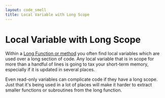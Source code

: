 ```yaml
---
layout: code_smell
title: Local Variable with Long Scope
---
```


# Local Variable with Long Scope
Within a [Long Function or method](long_function.html) you often find local variables which are used over a long section of code. Any local variable that is in scope for more than a handful of lines is going to tax your short-term memory, especially if it is updated in several places.

Even read-only variables can complicate code if they have a long scope. Just that it's being used in a lot of places will make it harder to extract smaller functions or subroutines from the long function.